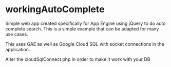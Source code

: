 # workingAutoComplete

Simple web app created specifically for App Engine using jQuery to do auto complete search. This is a simple example that can be adapted for many use cases.

This uses GAE as well as Google Cloud SQL with socket connections in the application.

Alter the cloudSqlConnect.php in order to make it work with your DB
